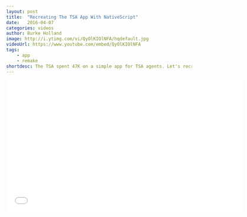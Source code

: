 ```yaml
---
layout: post
title:  "Recreating The TSA App With NativeScript"
date:   2016-04-07
categories: videos
author: Burke Holland
image: http://i.ytimg.com/vi/QyOlKIOlNFA/hqdefault.jpg
videoUrl: https://www.youtube.com/embed/QyOlKIOlNFA
tags: 
    - app
    - remake   
shortdesc: The TSA spent 47K on a simple app for TSA agents. Let's recreate it!
---
```

<iframe width="640" height="360" src="{{ page.videoUrl }}" frameborder="0" allowfullscreen></iframe>